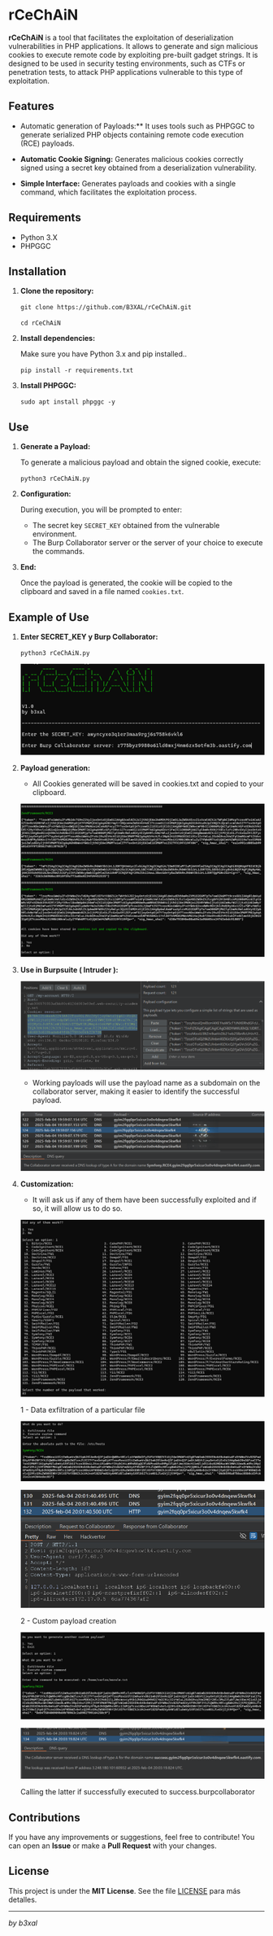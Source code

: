 # rCeChAiN

**rCeChAiN** is a tool that facilitates the exploitation of deserialization vulnerabilities in PHP applications. It allows to generate and sign malicious cookies to execute remote code by exploiting pre-built gadget strings. It is designed to be used in security testing environments, such as CTFs or penetration tests, to attack PHP applications vulnerable to this type of exploitation.

## Features

- Automatic generation of Payloads:** It uses tools such as PHPGGC to generate serialized PHP objects containing remote code execution (RCE) payloads.
  
- **Automatic Cookie Signing:** Generates malicious cookies correctly signed using a secret key obtained from a deserialization vulnerability.
  
- **Simple Interface:** Generates payloads and cookies with a single command, which facilitates the exploitation process.

## Requirements

- Python 3.X
- PHPGGC 

## Installation

1. **Clone the repository:**

   `git clone https://github.com/B3XAL/rCeChAiN.git`

   `cd rCeChAiN`
   
2. **Install dependencies:**

   Make sure you have Python 3.x and pip installed..

   `pip install -r requirements.txt`
   
3. **Install PHPGGC:**

   `sudo apt install phpggc -y`

## Use

1. **Generate a Payload:**
   
   To generate a malicious payload and obtain the signed cookie, execute:

   `python3 rCeChAiN.py`

2. **Configuration:**

   During execution, you will be prompted to enter:
   - The secret key `SECRET_KEY` obtained from the vulnerable environment.
   - The Burp Collaborator server or the server of your choice to execute the commands.
  
     

3. **End:**

   Once the payload is generated, the cookie will be copied to the clipboard and saved in a file named `cookies.txt`. 

## Example of Use

1. **Enter SECRET_KEY y Burp Collaborator:**

   `python3 rCeChAiN.py`

   ![Paso 1](./images/1.png)

2. **Payload generation:**
   
   - All Cookies generated will be saved in cookies.txt and copied to your clipboard.
  
   ![Paso 2](./images/2.png)

3. **Use in Burpsuite ( Intruder ):**

   ![Paso 3](./images/3.png)

   - Working payloads will use the payload name as a subdomain on the collaborator server, making it easier to identify the successful payload.
     
   ![Paso 4](./images/4.png)

4. **Customization:**
   - It will ask us if any of them have been successfully exploited and if so, it will allow us to do so.
  
   ![Paso 5](./images/5.png)
   
   1 - Data exfiltration of a particular file

   ![Paso 6](./images/6.png)

   ![Paso 7](./images/7.png)

   2 - Custom payload creation

   ![Paso 8](./images/8.png)

   ![Paso 9](./images/9.png)

   Calling the latter if successfully executed to success.burpcollaborator
   

## Contributions

If you have any improvements or suggestions, feel free to contribute! You can open an **Issue** or make a **Pull Request** with your changes.

## License

This project is under the **MIT License**. See the file [LICENSE](LICENSE) para más detalles.

---

*by b3xal*

